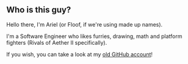 ## Who is this guy?

Hello there, I'm Ariel (or Floof, if we're using made up names).

I'm a Software Engineer who likes furries, drawing, math and platform fighters (Rivals of Aether II specifically).

If you wish, you can take a look at my [old GitHub account](https://github.com/lyca22)!
